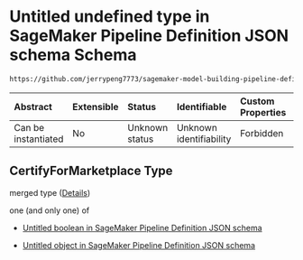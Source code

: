 # Untitled undefined type in SageMaker Pipeline Definition JSON schema Schema

```txt
https://github.com/jerrypeng7773/sagemaker-model-building-pipeline-definition-JSON-schema/schema/#/definitions/RegisterModelStep/properties/Arguments/properties/CertifyForMarketplace
```



| Abstract            | Extensible | Status         | Identifiable            | Custom Properties | Additional Properties | Access Restrictions | Defined In                                                                                           |
| :------------------ | :--------- | :------------- | :---------------------- | :---------------- | :-------------------- | :------------------ | :--------------------------------------------------------------------------------------------------- |
| Can be instantiated | No         | Unknown status | Unknown identifiability | Forbidden         | Allowed               | none                | [pipeline-definition.schema.json*](../../out/pipeline-definition.schema.json "open original schema") |

## CertifyForMarketplace Type

merged type ([Details](pipeline-definition-definitions-booleanargumentvalue.md))

one (and only one) of

*   [Untitled boolean in SageMaker Pipeline Definition JSON schema](pipeline-definition-definitions-booleanargumentvalue-oneof-0.md "check type definition")

*   [Untitled object in SageMaker Pipeline Definition JSON schema](pipeline-definition-definitions-getfunction.md "check type definition")
